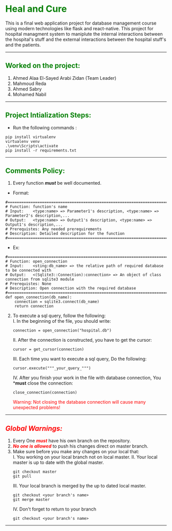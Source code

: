 # <span style="color: green">Heal and Cure</span>
This is a final web application project for database management course using modern technologies like flask and react-native. This project for hospital managment system to maniplute the internal interactions between the hospital's stuff and the external interactions between the hospital stuff's and the patients.
- - -
## <span style="color: green">Worked on the project:</span>
1. Ahmed Alaa El-Sayed Arabi Zidan (Team Leader)
2. Mahmoud Reda
3. Ahmed Sabry
4. Mohamed Nabil
- - -
## <span style="color: green">Project Intialization Steps:</span>
- Run the following commands :
```
pip install virtualenv
virtualenv venv
.\venv\Scripts\activate
pip install -r requirements.txt
```
- - -
## <span style="color: green">Comments Policy:</span>
1. Every function ***must*** be well documented. <br>
- Format:
```
#===================================================================================================
# Function: function's name
# Input:    <type:name> => Parameter1's description, <type:name> => Parameter2's description,...
# Output:   <type:name> => Output1's description, <type:name> => Output1's description,...
# Prerequistes: Any needed prerequirements
# Description: Detailed description for the function
#===================================================================================================
```
- Ex:
```
#===================================================================================================
# Function: open_connection
# Input:    <sting:db_name> => the relative path of required database to be connected with
# Output:   <(Sqlite3::Connection):connection> => An object of class connection from sqlite3 module
# Prerequistes: None
# Description: Open connection with the required database
#===================================================================================================
def open_connection(db_name):
    connection = sqlite3.connect(db_name)
    return connection
```
2. To execute a sql query, follow the following:<br>
    I. In the beginning of the file, you should write:<br>
    ```
    connection = open_connection("hospital.db")
    ```
    II. After the connection is constructed, you have to get the cursor:<br>
    ```
    cursor = get_cursor(connection)
    ```
    III. Each time you want to execute a sql query, Do the following:
    ```
    cursor.execute("""_your_query_""")
    ```

    IV. After you finish your work in the file with database connection, You ***must** close the connection:
    ```
    close_connection(connection)
    ```
    <span style="color: red">Warning: Not closing the database connection will cause many unexpected problems!</span>
- - -
## <span style="color: red">***Global Warnings:***</span>
1. Every One <span style="color: red">***must***</span> have his own branch on the repository.
2. <span style="color: red">***No one is allowed***</span> to push his changes direct on master branch.
3. Make sure before you make any changes on your local that:<br>
    I. You working on your local branch not on local master.
    II. Your local master is up to date with the global master.
    ```
    git checkout master
    git pull
    ```
    III. Your local branch is merged by the up to dated local master.
    ```
    git checkout <your branch's name>
    git merge master
    ```
    IV. Don't forget to return to your branch
    ```
    git checkout <your branch's name>
    ```
- - -